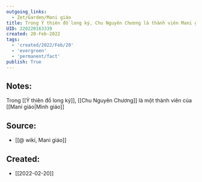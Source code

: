 ```yaml
---
outgoing_links:
  - Zet/Garden/Mani giáo
title: Trong Ỷ thiên đồ long ký, Chu Nguyên Chương là thành viên Mani giáo
UID: 220220163339
created: 20-Feb-2022
tags:
  - 'created/2022/Feb/20'
  - 'evergreen'
  - 'permanent/fact'
publish: True
---
```

## Notes:
Trong [[Ỷ thiên đồ long ký]], [[Chu Nguyên Chương]] là một thành viên của [[Mani giáo|Minh giáo]]

## Source:
- [[@ wiki, Mani giáo]]


## Created:
- [[2022-02-20]]
